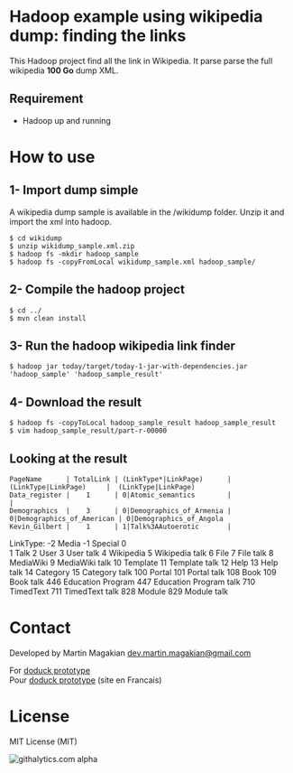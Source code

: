 Hadoop example using wikipedia dump: finding the links
============

This Hadoop project find all the link in Wikipedia. It parse parse the full wikipedia <b>100 Go</b> dump XML.

Requirement
---------
- Hadoop up and running


How to use
=======

1- Import dump simple
------
A wikipedia dump sample is available in the /wikidump folder. Unzip it and import the xml into hadoop.

	$ cd wikidump
	$ unzip wikidump_sample.xml.zip
	$ hadoop fs -mkdir hadoop_sample
	$ hadoop fs -copyFromLocal wikidump_sample.xml hadoop_sample/


2- Compile the hadoop project
------
	$ cd ../
	$ mvn clean install
	

3- Run the hadoop wikipedia link finder
------
	$ hadoop jar today/target/today-1-jar-with-dependencies.jar 'hadoop_sample' 'hadoop_sample_result'

4- Download the result
------
	$ hadoop fs -copyToLocal hadoop_sample_result hadoop_sample_result
	$ vim hadoop_sample_result/part-r-00000
	
	
Looking at the result
------

	PageName      | TotalLink | (LinkType*|LinkPage)      |    (LinkType|LinkPage)     |  (LinkType|LinkPage) 
	Data_register |    1      | 0|Atomic_semantics        |                            |
	Demographics  |    3      | 0|Demographics_of_Armenia | 0|Demographics_of_American | 0|Demographics_of_Angola
	Kevin_Gilbert |    1      | 1|Talk%3AAutoerotic       |


LinkType:
-2    Media
-1    Special
0        
1     Talk
2     User
3     User talk
4     Wikipedia
5     Wikipedia talk
6     File
7     File talk
8     MediaWiki
9     MediaWiki talk
10    Template
11    Template talk
12    Help
13    Help talk
14    Category
15    Category talk
100   Portal
101   Portal talk
108   Book
109   Book talk
446   Education Program
447   Education Program talk
710   TimedText
711   TimedText talk
828   Module
829   Module talk




Contact
=========
Developed by Martin Magakian dev.martin.magakian@gmail.com

For [doduck prototype](http://doduck.com/) <br />
Pour [doduck prototype](http://doduck.fr/) (site en Francais)<br />


License
=========
MIT License (MIT)

![githalytics.com alpha](https://cruel-carlota.gopagoda.com/40547d77def851fb3c05e23989ea29cd "githalytics.com")

